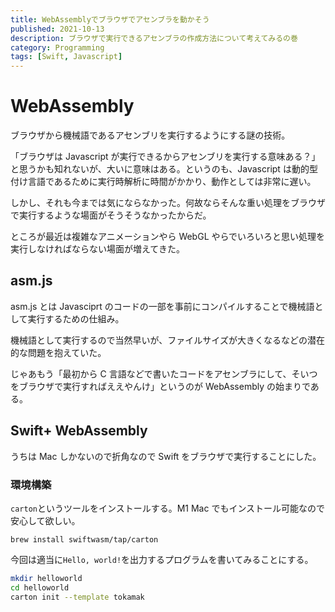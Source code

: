 ```yaml
---
title: WebAssemblyでブラウザでアセンブラを動かそう
published: 2021-10-13
description: ブラウザで実行できるアセンブラの作成方法について考えてみるの巻
category: Programming
tags: [Swift, Javascript]
---
```


# WebAssembly

ブラウザから機械語であるアセンブリを実行するようにする謎の技術。

「ブラウザは Javascript が実行できるからアセンブリを実行する意味ある？」と思うかも知れないが、大いに意味はある。というのも、Javascript は動的型付け言語であるために実行時解析に時間がかかり、動作としては非常に遅い。

しかし、それも今までは気にならなかった。何故ならそんな重い処理をブラウザで実行するような場面がそうそうなかったからだ。

ところが最近は複雑なアニメーションやら WebGL やらでいろいろと思い処理を実行しなければならない場面が増えてきた。

## asm.js

asm.js とは Javasciprt のコードの一部を事前にコンパイルすることで機械語として実行するための仕組み。

機械語として実行するので当然早いが、ファイルサイズが大きくなるなどの潜在的な問題を抱えていた。

じゃあもう「最初から C 言語などで書いたコードをアセンブラにして、そいつをブラウザで実行すればええやんけ」というのが WebAssembly の始まりである。

## Swift+ WebAssembly

うちは Mac しかないので折角なので Swift をブラウザで実行することにした。

### 環境構築

`carton`というツールをインストールする。M1 Mac でもインストール可能なので安心して欲しい。

`brew install swiftwasm/tap/carton`

今回は適当に`Hello, world!`を出力するプログラムを書いてみることにする。

```sh
mkdir helloworld
cd helloworld
carton init --template tokamak
```
